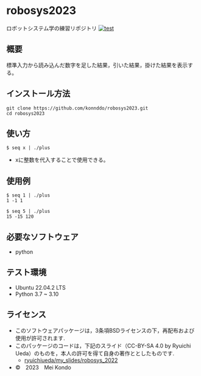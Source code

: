 # robosys2023
ロボットシステム学の練習リポジトリ
[![test](https://github.com/konnddo/robosys2023/actions/workflows/test.yml/badge.svg)](https://github.com/konnddo/robosys2023/actions/workflows/test.yml)

## 概要
標準入力から読み込んだ数字を足した結果，引いた結果，掛けた結果を表示する。

## インストール方法
```
git clone https://github.com/konnddo/robosys2023.git
cd robosys2023
```

## 使い方
```
$ seq x | ./plus
```
* xに整数を代入することで使用できる。

## 使用例
```
$ seq 1 | ./plus
1 -1 1
```
```
$ seq 5 | ./plus
15 -15 120 
```

## 必要なソフトウェア
* python

## テスト環境
* Ubuntu 22.04.2 LTS
* Python 3.7 ~ 3.10

## ライセンス
* このソフトウェアパッケージは，3条項BSDライセンスの下，再配布および使用が許可されます.
* このパッケージのコードは，下記のスライド（CC-BY-SA 4.0 by Ryuichi Ueda）のものを，本人の許可を得て自身の著作ととしたものです.
    * [ryuichiueda/my_slides/robosys_2022](https://github.com/ryuichiueda/my_slides/tree/master/robosys_2022)
* ©　2023　Mei Kondo
